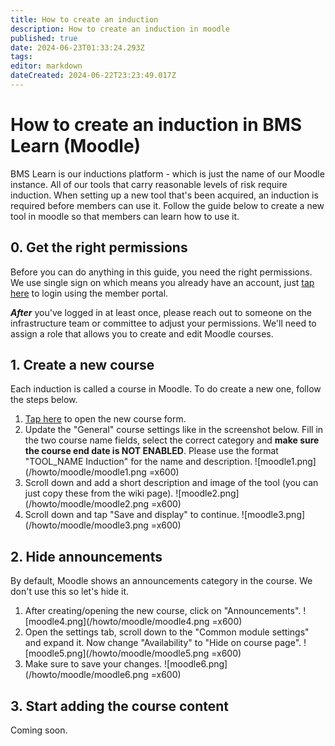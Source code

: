 ```yaml
---
title: How to create an induction
description: How to create an induction in moodle
published: true
date: 2024-06-23T01:33:24.293Z
tags: 
editor: markdown
dateCreated: 2024-06-22T23:23:49.017Z
---
```


# How to create an induction in BMS Learn (Moodle)
BMS Learn is our inductions platform - which is just the name of our Moodle instance. All of our tools that carry reasonable levels of risk require induction. When setting up a new tool that's been acquired, an induction is required before members can use it. Follow the guide below to create a new tool in moodle so that members can learn how to use it.

## 0. Get the right permissions
Before you can do anything in this guide, you need the right permissions. We use single sign on which means you already have an account, just [tap here](https://learn.brisbanemaker.space) to login using the member portal.

***After*** you've logged in at least once, please reach out to someone on the infrastructure team or committee to adjust your permissions. We'll need to assign a role that allows you to create and edit Moodle courses.

## 1. Create a new course
Each induction is called a course in Moodle. To do create a new one, follow the steps below.

1. [Tap here](https://learn.brisbanemaker.space/course/edit.php) to open the new course form.
2. Update the "General" course settings like in the screenshot below. Fill in the two course name fields, select the correct category and **make sure the course end date is NOT ENABLED**. Please use the format "TOOL_NAME Induction" for the name and description.
![moodle1.png](/howto/moodle/moodle1.png =x600)
3. Scroll down and add a short description and image of the tool (you can just copy these from the wiki page).
![moodle2.png](/howto/moodle/moodle2.png =x600)
4. Scroll down and tap "Save and display" to continue.
![moodle3.png](/howto/moodle/moodle3.png =x600)

## 2. Hide announcements
By default, Moodle shows an announcements category in the course. We don't use this so let's hide it.

1. After creating/opening the new course, click on "Announcements".
![moodle4.png](/howto/moodle/moodle4.png =x600)
2. Open the settings tab, scroll down to the "Common module settings" and expand it. Now change "Availability" to "Hide on course page".
![moodle5.png](/howto/moodle/moodle5.png =x600)
3. Make sure to save your changes.
![moodle6.png](/howto/moodle/moodle6.png =x600)

## 3. Start adding the course content
Coming soon.